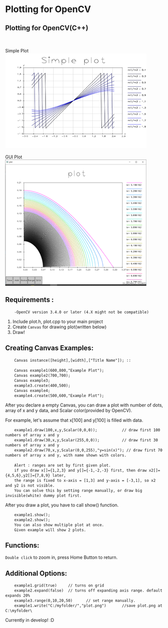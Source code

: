# Plotting for OpenCV
## Plotting for OpenCV(C++)
</br></br>
Simple Plot  
<img src="/Example.png" width="450px" height="300px"></img></br>  
GUI Plot  
<img src="/22.PNG" width="450px" height="400px"></img></br>


## Requirements :
        -OpenCV version 3.4.0 or later (4.X might not be compatible)


1. Include plot.h, plot.cpp to your main project
2. Create `Canvas` for drawing plot(written below)
3. Draw!

## Creating Canvas Examples:

        Canvas instance([height],[width],["Title Name"]); ::
        
        Canvas example1(600,800,"Example Plot");
        Canvas example2(700,700);
        Canvas example3;
        example3.create(400,500);
        Canvas example4;
        example4.create(500,600,"Example Plot");
        
After you declare a empty Canvas, you can draw a plot with number of dots, array of x and y data, and Scalar color(provided by OpenCV).


For example, let's assume that x[100] and y[100] is filled with data.

        example1.draw(100,x,y,Scalar(0,0,0));           // draw first 100 numbers of array x and y
        example1.draw(30,x,y,Scalar(255,0,0));          // draw first 30 numbers of array x and y
        example2.draw(70,x,y,Scalar(0,0,255),"y=sin(x)"); // draw first 70 numbers of array x and y, with name shown with colors.
        
        Alert : ranges are set by first given plot.
        if you draw x[]={1,2,3} and y[]={-1,-2,-3} first, then draw x2[]={4,5,6},y2[]={7,8,9} later,
        the range is fixed to x-axis = [1,3] and y-axis = [-3,1], so x2 and y2 is not visible.
        You can solve this by setting range manually, or draw big invisible(white) dummy plot first.
        
        
After you draw a plot, you have to call show() function.

        example1.show();
        example2.show();
        You can also show multiple plot at once.
        Given example will show 2 plots.
                
## Functions:
`Double click` to zoom in, press Home Button to return.

## Additional Options:

        example1.grid(true)     // turns on grid
        example2.expand(false)  // turns off expanding axis range. default expands 20%
        example3.range(0,10,20,50)      // set range manually.
        example1.write("C:/myfolder/","plot.png")       //save plot.png at C:\myfolder\



Currently in develop! :D
